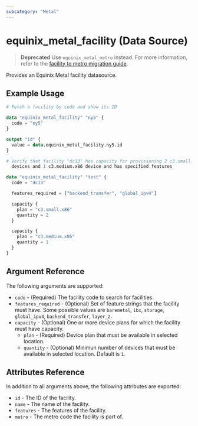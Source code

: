 ```yaml
---
subcategory: "Metal"
---
```


# equinix_metal_facility (Data Source)

> **Deprecated** Use `equinix_metal_metro` instead. For more information, refer to the [facility to metro migration guide](https://registry.terraform.io/providers/equinix/equinix/latest/docs/guides/migration_guide_facilities_to_metros_devices).

Provides an Equinix Metal facility datasource.

## Example Usage

```terraform
# Fetch a facility by code and show its ID

data "equinix_metal_facility" "ny5" {
  code = "ny5"
}

output "id" {
  value = data.equinix_metal_facility.ny5.id
}
```

```terraform
# Verify that facility "dc13" has capacity for provisioning 2 c3.small.x86 
  devices and 1 c3.medium.x86 device and has specified features

data "equinix_metal_facility" "test" {
  code = "dc13"

  features_required = ["backend_transfer", "global_ipv4"]

  capacity {
    plan = "c3.small.x86"
    quantity = 2
  }

  capacity {
    plan = "c3.medium.x86"
    quantity = 1
  }
}
```

## Argument Reference

The following arguments are supported:

* `code` - (Required) The facility code to search for facilities.
* `features_required` - (Optional) Set of feature strings that the facility must have. Some possible values are `baremetal`, `ibx`, `storage`, `global_ipv4`, `backend_transfer`, `layer_2`.
* `capacity` - (Optional) One or more device plans for which the facility must have capacity.
  * `plan` - (Required) Device plan that must be available in selected location.
  * `quantity` - (Optional) Minimun number of devices that must be available in selected location. Default is `1`.

## Attributes Reference

In addition to all arguments above, the following attributes are exported:

* `id` - The ID of the facility.
* `name` - The name of the facility.
* `features` - The features of the facility.
* `metro` - The metro code the facility is part of.
